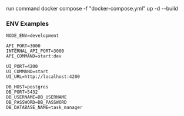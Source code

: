 run command
docker compose -f "docker-compose.yml" up -d --build

### ENV Examples

```
NODE_ENV=development

API_PORT=3000
INTERNAL_API_PORT=3000
API_COMMAND=start:dev

UI_PORT=4200
UI_COMMAND=start
UI_URL=http://localhost:4200

DB_HOST=postgres
DB_PORT=5432
DB_USERNAME=DB_USERNAME
DB_PASSWORD=DB_PASSWORD
DB_DATABASE_NAME=task_manager
```
